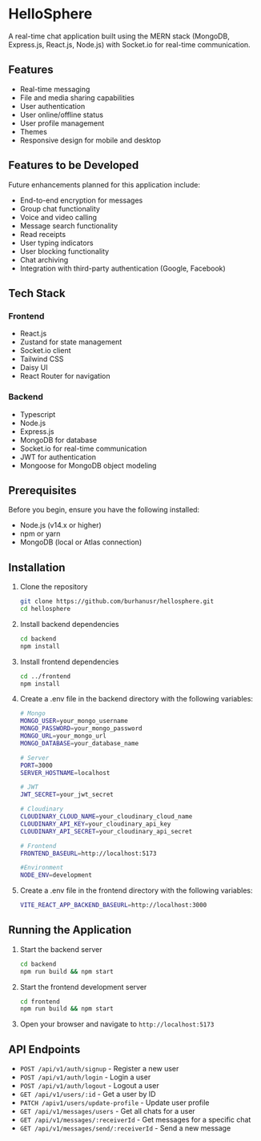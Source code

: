 # HelloSphere

A real-time chat application built using the MERN stack (MongoDB, Express.js, React.js, Node.js) with Socket.io for real-time communication.

## Features

- Real-time messaging
- File and media sharing capabilities
- User authentication
- User online/offline status
- User profile management
- Themes
- Responsive design for mobile and desktop

## Features to be Developed

Future enhancements planned for this application include:

- End-to-end encryption for messages
- Group chat functionality
- Voice and video calling
- Message search functionality
- Read receipts
- User typing indicators
- User blocking functionality
- Chat archiving
- Integration with third-party authentication (Google, Facebook)

## Tech Stack

### Frontend

- React.js
- Zustand for state management
- Socket.io client
- Tailwind CSS
- Daisy UI
- React Router for navigation

### Backend

- Typescript
- Node.js
- Express.js
- MongoDB for database
- Socket.io for real-time communication
- JWT for authentication
- Mongoose for MongoDB object modeling

## Prerequisites

Before you begin, ensure you have the following installed:

- Node.js (v14.x or higher)
- npm or yarn
- MongoDB (local or Atlas connection)

## Installation

1. Clone the repository
   ```bash
   git clone https://github.com/burhanusr/hellosphere.git
   cd hellosphere
   ```
2. Install backend dependencies
   ```bash
   cd backend
   npm install
   ```
3. Install frontend dependencies
   ```bash
   cd ../frontend
   npm install
   ```
4. Create a .env file in the backend directory with the following variables:

   ```bash
   # Mongo
   MONGO_USER=your_mongo_username
   MONGO_PASSWORD=your_mongo_password
   MONGO_URL=your_mongo_url
   MONGO_DATABASE=your_database_name

   # Server
   PORT=3000
   SERVER_HOSTNAME=localhost

   # JWT
   JWT_SECRET=your_jwt_secret

   # Cloudinary
   CLOUDINARY_CLOUD_NAME=your_cloudinary_cloud_name
   CLOUDINARY_API_KEY=your_cloudinary_api_key
   CLOUDINARY_API_SECRET=your_cloudinary_api_secret

   # Frontend
   FRONTEND_BASEURL=http://localhost:5173

   #Environment
   NODE_ENV=development
   ```

5. Create a .env file in the frontend directory with the following variables:
   ```bash
   VITE_REACT_APP_BACKEND_BASEURL=http://localhost:3000
   ```

## Running the Application

1. Start the backend server
   ```bash
   cd backend
   npm run build && npm start
   ```
2. Start the frontend development server
   ```bash
   cd frontend
   npm run build && npm start
   ```
3. Open your browser and navigate to `http://localhost:5173`

## API Endpoints

- `POST /api/v1/auth/signup` - Register a new user
- `POST /api/v1/auth/login` - Login a user
- `POST /api/v1/auth/logout` - Logout a user
- `GET /api/v1/users/:id` - Get a user by ID
- `PATCH /apiv1/users/update-profile` - Update user profile
- `GET /api/v1/messages/users` - Get all chats for a user
- `GET /api/v1/messages/:receiverId` - Get messages for a specific chat
- `GET /api/v1/messages/send/:receiverId` - Send a new message
